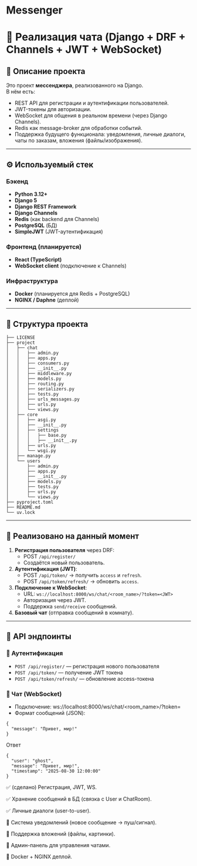 # Messenger

# 📌 Реализация чата (Django + DRF + Channels + JWT + WebSocket)

## 🚀 Описание проекта
Это проект **мессенджера**, реализованного на Django.  
В нём есть:
- REST API для регистрации и аутентификации пользователей.
- JWT-токены для авторизации.
- WebSocket для общения в реальном времени (через Django Channels).
- Redis как message-broker для обработки событий.
- Поддержка будущего функционала: уведомления, личные диалоги, чаты по заказам, вложения (файлы/изображения).

---

## ⚙️ Используемый стек
### Бэкенд
- **Python 3.12+**
- **Django 5**
- **Django REST Framework**
- **Django Channels**
- **Redis** (как backend для Channels)
- **PostgreSQL** (БД)
- **SimpleJWT** (JWT-аутентификация)

### Фронтенд (планируется)
- **React (TypeScript)**
- **WebSocket client** (подключение к Channels)

### Инфраструктура
- **Docker** (планируется для Redis + PostgreSQL)
- **NGINX / Daphne** (деплой)

---

## 📂 Структура проекта
```
├── LICENSE
├── project
│   ├── chat
│   │   ├── admin.py
│   │   ├── apps.py
│   │   ├── consumers.py
│   │   ├── __init__.py
│   │   ├── middleware.py
│   │   ├── models.py
│   │   ├── routing.py
│   │   ├── serializers.py
│   │   ├── tests.py
│   │   ├── urls_messages.py
│   │   ├── urls.py
│   │   └── views.py
│   ├── core
│   │   ├── asgi.py
│   │   ├── __init__.py
│   │   ├── settings
│   │   │   ├── base.py
│   │   │   ├── __init__.py
│   │   ├── urls.py
│   │   └── wsgi.py
│   ├── manage.py
│   └── users
│       ├── admin.py
│       ├── apps.py
│       ├── __init__.py
│       ├── models.py
│       ├── tests.py
│       ├── urls.py
│       └── views.py
├── pyproject.toml
├── README.md
└── uv.lock
```
---

## 🔑 Реализовано на данный момент
1. **Регистрация пользователя** через DRF:
   - POST `/api/register/`
   - Создаётся новый пользователь.
2. **Аутентификация (JWT)**:
   - POST `/api/token/` → получить `access` и `refresh`.
   - POST `/api/token/refresh/` → обновить `access`.
3. **Подключение к WebSocket**:
   - URL: `ws://localhost:8000/ws/chat/<room_name>/?token=<JWT>`
   - Авторизация через JWT.
   - Поддержка `send/receive` сообщений.
4. **Базовый чат** (отправка сообщений в комнату).

---

## 📡 API эндпоинты
### 🔐 Аутентификация
- `POST /api/register/` — регистрация нового пользователя
- `POST /api/token/` — получение JWT токена
- `POST /api/token/refresh/` — обновление access-токена

### 💬 Чат (WebSocket)
- Подключение:
ws://localhost:8000/ws/chat/<room_name>/?token=<JWT>
- Формат сообщений (JSON):
```
{
  "message": "Привет, мир!"
}
```
Ответ
```
{
  "user": "ghost",
  "message": "Привет, мир!",
  "timestamp": "2025-08-30 12:00:00"
}
```

✅ (сделано) Регистрация, JWT, WS.

✅ Хранение сообщений в БД (связка с User и ChatRoom).

✅ Личные диалоги (user-to-user).

🔲 Система уведомлений (новое сообщение → пуш/сигнал).

🔲 Поддержка вложений (файлы, картинки).

🔲 Админ-панель для управления чатами.

🔲 Docker + NGINX деплой.
